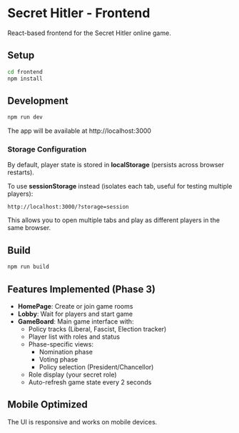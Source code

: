 # Secret Hitler - Frontend

React-based frontend for the Secret Hitler online game.

## Setup

```bash
cd frontend
npm install
```

## Development

```bash
npm run dev
```

The app will be available at http://localhost:3000

### Storage Configuration

By default, player state is stored in **localStorage** (persists across browser restarts).

To use **sessionStorage** instead (isolates each tab, useful for testing multiple players):

```
http://localhost:3000/?storage=session
```

This allows you to open multiple tabs and play as different players in the same browser.

## Build

```bash
npm run build
```

## Features Implemented (Phase 3)

- **HomePage**: Create or join game rooms
- **Lobby**: Wait for players and start game
- **GameBoard**: Main game interface with:
  - Policy tracks (Liberal, Fascist, Election tracker)
  - Player list with roles and status
  - Phase-specific views:
    - Nomination phase
    - Voting phase
    - Policy selection (President/Chancellor)
  - Role display (your secret role)
  - Auto-refresh game state every 2 seconds

## Mobile Optimized

The UI is responsive and works on mobile devices.
